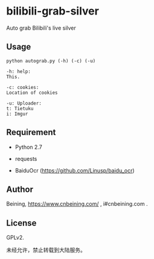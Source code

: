 # bilibili-grab-silver
Auto grab Bilibili's live silver


Usage
------

    python autograb.py (-h) (-c) (-u)
    
    -h: help:
    This.
    
    -c: cookies:
    Location of cookies
    
    -u: Uploader:
    t: Tietuku
    i: Imgur

Requirement
-------

- Python 2.7

- requests

- BaiduOcr (https://github.com/Linusp/baidu_ocr)

Author
-----

Beining, https://www.cnbeining.com/ , i#cnbeining.com .

License
-----
GPLv2.

未经允许，禁止转载到大陆服务。
